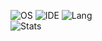 ![OS](https://img.shields.io/badge/OS-Pop!_OS-informational?style=flat&logo=Pop!OS)
![IDE](https://img.shields.io/badge/IDE-Fleet-informational?style=flat&logo=JetBrains)
![Lang](https://img.shields.io/badge/Code-C%23-informational?style=flat&logo=CSharp)
<br>
![Stats](https://github-readme-stats.vercel.app/api?username=chillsmeit&show_icons=true&theme=onedark)
